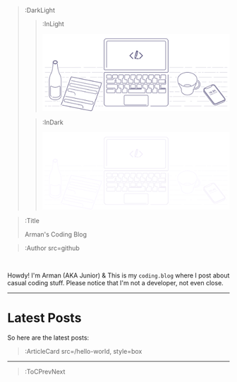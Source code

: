 > :DarkLight
> > :InLight
> >
> > ![banner](/img/cb-banner.svg)
>
> > :InDark
> >
> > ![banner](/img/cb-banner-dark.svg)

> :Title
>
> Arman's Coding Blog

> :Author src=github

<br>

Howdy! I'm Arman (AKA Junior) & This is my `coding.blog` where I post about casual coding stuff. Please notice that I'm not a developer, not even close.

---

# Latest Posts

So here are the latest posts:

> :ArticleCard src=/hello-world, style=box

---


> :ToCPrevNext
